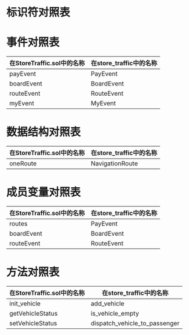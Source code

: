 # 标识符对照表

# 事件对照表

| 在StoreTraffic.sol中的名称 | 在store_traffic中的名称 |
| -------------------------- | ----------------------- |
| payEvent                   | PayEvent                |
| boardEvent                 | BoardEvent              |
| routeEvent                 | RouteEvent              |
| myEvent                    | MyEvent                 |

# 数据结构对照表

| 在StoreTraffic.sol中的名称 | 在store_traffic中的名称 |
| -------------------------- | ----------------------- |
| oneRoute                   | NavigationRoute         |

# 成员变量对照表

| 在StoreTraffic.sol中的名称 | 在store_traffic中的名称 |
| -------------------------- | ----------------------- |
| routes                     | PayEvent                |
| boardEvent                 | BoardEvent              |
| routeEvent                 | RouteEvent              |

# 方法对照表

| 在StoreTraffic.sol中的名称 | 在store_traffic中的名称         |
| -------------------------- | ------------------------------- |
| init_vehicle               | add_vehicle                     |
| getVehicleStatus           | is_vehicle_empty                |
| setVehicleStatus           | dispatch_vehicle_to_passenger |
